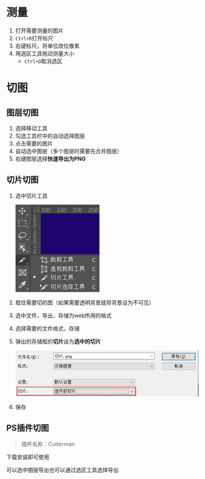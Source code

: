 # 测量

1. 打开需要测量的图片
2. `Ctrl+R`打开标尺
3. 右键标尺，将单位改位像素
4. 用选区工具拖动测量大小
   - `Ctrl+D`取消选区

# 切图

## 图层切图

1. 选择移动工具
2. 勾选工具栏中的自动选择图层
3. 点击需要的图片
4. 自动选中图层（多个图层时需要先合并图层）
5. 右键图层选择**快速导出为PNG**

## 切片切图

1. 选中切片工具

   ![](https://raw.githubusercontent.com/MrWater233/PictureHost/master/20200710171313.png)

2. 框住需要切的图（如果需要透明背景就将背景设为不可见）

3. 选中文件，导出，存储为web所用的格式

4. 选择需要的文件格式，存储

5. 弹出的存储框的**切片**设为**选中的切片**

   ![](https://raw.githubusercontent.com/MrWater233/PictureHost/master/20200710180207.png)

6. 保存

## PS插件切图

> 插件名称：Cutterman

下载安装即可使用

可以选中图层导出也可以通过选区工具选择导出
